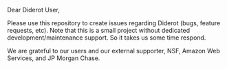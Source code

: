 Dear Diderot User,

Please use this repository to create issues regarding Diderot (bugs, feature requests, etc).  Note that this is a small project without dedicated development/maintenance support.  So it takes us some time respond.  

We are grateful to our users and our external supporter, NSF, Amazon Web Services, and JP Morgan Chase.
